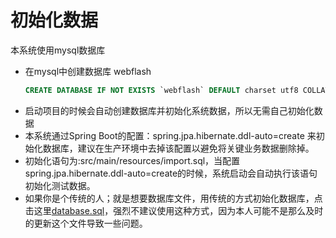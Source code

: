 # 初始化数据

本系统使用mysql数据库

- 在mysql中创建数据库 webflash
    ```sql
    CREATE DATABASE IF NOT EXISTS `webflash` DEFAULT charset utf8 COLLATE utf8_general_ci;
    ```
- 启动项目的时候会自动创建数据库并初始化系统数据，所以无需自己初始化数据
- 本系统通过Spring Boot的配置：spring.jpa.hibernate.ddl-auto=create 来初始化数据库，建议在生产环境中去掉该配置以避免将关键业务数据删除掉。
- 初始化语句为:src/main/resources/import.sql，当配置spring.jpa.hibernate.ddl-auto=create的时候，系统启动会自动执行该语句初始化测试数据。
- 如果你是个传统的人；就是想要数据库文件，用传统的方式初始化数据库，点击这里[database.sql](https://gitee.com/enilu/web-flash/blob/master/docs/web-flash.sql)，强烈不建议使用这种方式，因为本人可能不是那么及时的更新这个文件导致一些问题。
